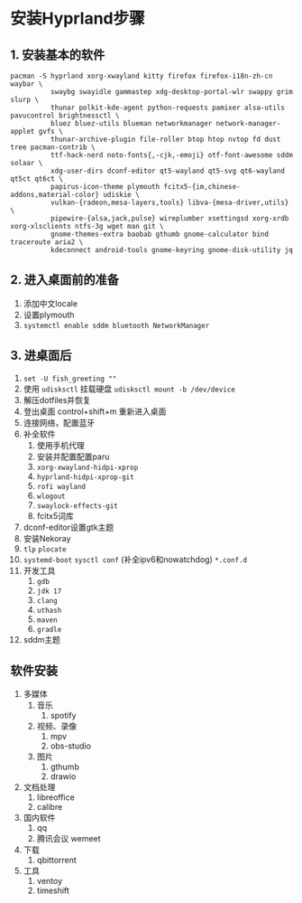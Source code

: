 # 安装Hyprland步骤

## 1. 安装基本的软件

```
pacman -S hyprland xorg-xwayland kitty firefox firefox-i18n-zh-cn waybar \
          swaybg swayidle gammastep xdg-desktop-portal-wlr swappy grim slurp \
          thunar polkit-kde-agent python-requests pamixer alsa-utils pavucontrol brightnessctl \
          bluez bluez-utils blueman networkmanager network-manager-applet gvfs \ 
          thunar-archive-plugin file-roller btop htop nvtop fd dust tree pacman-contrib \
          ttf-hack-nerd noto-fonts{,-cjk,-emoji} otf-font-awesome sddm solaar \ 
          xdg-user-dirs dconf-editor qt5-wayland qt5-svg qt6-wayland qt5ct qt6ct \
          papirus-icon-theme plymouth fcitx5-{im,chinese-addons,material-color} udiskie \
          vulkan-{radeon,mesa-layers,tools} libva-{mesa-driver,utils} \
          pipewire-{alsa,jack,pulse} wireplumber xsettingsd xorg-xrdb xorg-xlsclients ntfs-3g wget man git \
          gnome-themes-extra baobab gthumb gnome-calculator bind traceroute aria2 \
          kdeconnect android-tools gnome-keyring gnome-disk-utility jq
```

## 2. 进入桌面前的准备

1. 添加中文locale
2. 设置plymouth
3. `systemctl enable sddm bluetooth NetworkManager`

## 3. 进桌面后

1. `set -U fish_greeting ""`
2. 使用 `udisksctl` 挂载硬盘 `udisksctl mount -b /dev/device`
3. 解压dotfiles并恢复
4. 登出桌面 control+shift+m 重新进入桌面
5. 连接网络，配置蓝牙
6. 补全软件
   1. 使用手机代理
   2. 安装并配置配置paru
   3. `xorg-xwayland-hidpi-xprop`
   4. `hyprland-hidpi-xprop-git`
   5. `rofi wayland`
   6. `wlogout`
   7. `swaylock-effects-git`
   8. fcitx5词库
7. dconf-editor设置gtk主题
8. 安装Nekoray
9. `tlp` `plocate`
10. `systemd-boot` `sysctl conf` (补全ipv6和nowatchdog) `*.conf.d`
11. 开发工具
    1. `gdb`
    2. `jdk 17`
    3. `clang`
    4. `uthash`
    5. `maven`
    6. `gradle`  
12. sddm主题

## 软件安装

1. 多媒体
   1. 音乐
      1. spotify
   2. 视频、录像
      1. mpv
      2. obs-studio
   3. 图片
      1. gthumb
      2. drawio
2. 文档处理
   1. libreoffice
   2. calibre
3. 国内软件
   1. qq
   2. 腾讯会议 wemeet
4. 下载
   1. qbittorrent
5. 工具
   1. ventoy
   2. timeshift
